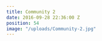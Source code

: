 ```yaml
---
title: Community 2
date: 2016-09-28 22:36:00 Z
position: 54
image: "/uploads/Community-2.jpg"
---
```



